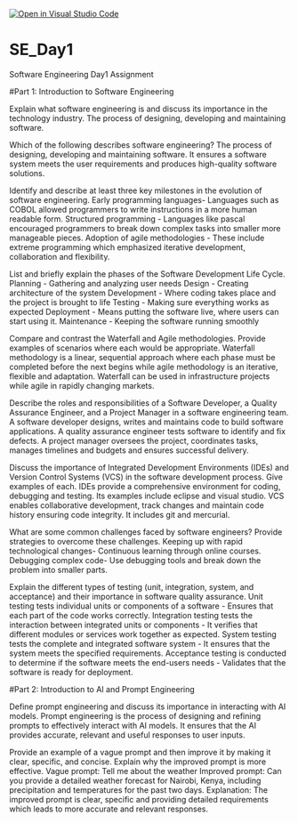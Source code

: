 [![Open in Visual Studio Code](https://classroom.github.com/assets/open-in-vscode-2e0aaae1b6195c2367325f4f02e2d04e9abb55f0b24a779b69b11b9e10269abc.svg)](https://classroom.github.com/online_ide?assignment_repo_id=18473671&assignment_repo_type=AssignmentRepo)
# SE_Day1
Software Engineering Day1 Assignment

#Part 1: Introduction to Software Engineering


Explain what software engineering is and discuss its importance in the technology industry.
The process of designing, developing and maintaining software.


Which of the following describes software engineering? 
The process of designing, developing and maintaining software.
It ensures a software system meets the user requirements and produces high-quality software solutions.


Identify and describe at least three key milestones in the evolution of software engineering.
Early programming languages- Languages such as COBOL allowed programmers to write instructions in a more human readable form.
Structured programming - Languages like pascal encouraged programmers to break down complex tasks into smaller more manageable pieces.
Adoption of agile methodologies - These include extreme programming which emphasized iterative development, collaboration and flexibility.


List and briefly explain the phases of the Software Development Life Cycle.
Planning - Gathering and analyzing user needs 
Design - Creating architecture of the system 
Development - Where coding takes place and the project is brought to life
Testing - Making sure everything works as expected 
Deployment - Means putting the software live, where users can start using it.
Maintenance - Keeping the software running smoothly 



Compare and contrast the Waterfall and Agile methodologies. Provide examples of scenarios where each would be appropriate.
Waterfall methodology is a linear, sequential approach where each phase must be completed before the next begins while agile methodology is an iterative, flexible and adaptation.
Waterfall can be used in infrastructure projects while agile in rapidly changing markets.


Describe the roles and responsibilities of a Software Developer, a Quality Assurance Engineer, and a Project Manager in a software engineering team.
A software developer designs, writes and maintains code to build software applications.
A quality assurance engineer tests software to identify and fix defects.
A project manager oversees the project, coordinates tasks, manages timelines and budgets and ensures successful delivery.


Discuss the importance of Integrated Development Environments (IDEs) and Version Control Systems (VCS) in the software development process. Give examples of each.
IDEs provide a comprehensive environment for coding, debugging and testing. Its examples include eclipse and visual studio.
VCS enables collaborative development, track changes and maintain code history ensuring code integrity. It includes git and mercurial.


What are some common challenges faced by software engineers? Provide strategies to overcome these challenges.
Keeping up with rapid technological changes- Continuous learning through online courses.
Debugging complex code- Use debugging tools and break down the problem into smaller parts.


Explain the different types of testing (unit, integration, system, and acceptance) and their importance in software quality assurance.
Unit testing tests individual units or components of a software - Ensures that each part of the code works correctly.
Integration testing tests the interaction between integrated units or components - It verifies that different modules or services work together as expected.
System testing tests the complete and integrated software system - It ensures that the system meets the specified requirements.
Acceptance testing is conducted to determine if the software meets the end-users needs - Validates that the software is ready for deployment.


#Part 2: Introduction to AI and Prompt Engineering

Define prompt engineering and discuss its importance in interacting with AI models.
Prompt engineering is the process of designing and refining prompts to effectively interact with AI models.
It ensures that the AI provides accurate, relevant and useful responses to user inputs.


Provide an example of a vague prompt and then improve it by making it clear, specific, and concise. Explain why the improved prompt is more effective.
Vague prompt: Tell me about the weather 
Improved prompt: Can you provide a detailed weather forecast for Nairobi, Kenya, including precipitation and temperatures for the past two days.
Explanation: The improved prompt is clear, specific and providing detailed requirements which leads to more accurate and relevant responses.
